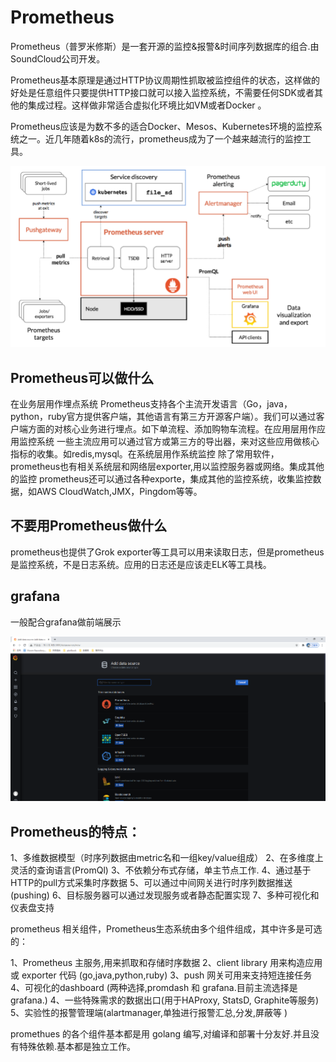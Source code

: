# Prometheus

Prometheus（普罗米修斯）是一套开源的监控&报警&时间序列数据库的组合.由SoundCloud公司开发。

Prometheus基本原理是通过HTTP协议周期性抓取被监控组件的状态，这样做的好处是任意组件只要提供HTTP接口就可以接入监控系统，不需要任何SDK或者其他的集成过程。这样做非常适合虚拟化环境比如VM或者Docker 。

Prometheus应该是为数不多的适合Docker、Mesos、Kubernetes环境的监控系统之一。近几年随着k8s的流行，prometheus成为了一个越来越流行的监控工具。

<img src="./images/image2020-10-29_10-14-32.png" >

## Prometheus可以做什么

在业务层用作埋点系统 Prometheus支持各个主流开发语言（Go，java，python，ruby官方提供客户端，其他语言有第三方开源客户端）。我们可以通过客户端方面的对核心业务进行埋点。如下单流程、添加购物车流程。在应用层用作应用监控系统 一些主流应用可以通过官方或第三方的导出器，来对这些应用做核心指标的收集。如redis,mysql。在系统层用作系统监控 除了常用软件， prometheus也有相关系统层和网络层exporter,用以监控服务器或网络。集成其他的监控 prometheus还可以通过各种exporte，集成其他的监控系统，收集监控数据，如AWS CloudWatch,JMX，Pingdom等等。

## 不要用Prometheus做什么

prometheus也提供了Grok exporter等工具可以用来读取日志，但是prometheus是监控系统，不是日志系统。应用的日志还是应该走ELK等工具栈。

## grafana

一般配合grafana做前端展示

<img src="./images/image2020-10-29_10-13-42.png">


## Prometheus的特点：


1、多维数据模型（时序列数据由metric名和一组key/value组成）
2、在多维度上灵活的查询语言(PromQl)
3、不依赖分布式存储，单主节点工作.
4、通过基于HTTP的pull方式采集时序数据
5、可以通过中间网关进行时序列数据推送(pushing)
6、目标服务器可以通过发现服务或者静态配置实现
7、多种可视化和仪表盘支持

prometheus 相关组件，Prometheus生态系统由多个组件组成，其中许多是可选的：


1、Prometheus 主服务,用来抓取和存储时序数据
2、client library 用来构造应用或 exporter 代码 (go,java,python,ruby)
3、push 网关可用来支持短连接任务
4、可视化的dashboard (两种选择,promdash 和 grafana.目前主流选择是 grafana.)
4、一些特殊需求的数据出口(用于HAProxy, StatsD, Graphite等服务)
5、实验性的报警管理端(alartmanager,单独进行报警汇总,分发,屏蔽等 )

promethues 的各个组件基本都是用 golang 编写,对编译和部署十分友好.并且没有特殊依赖.基本都是独立工作。